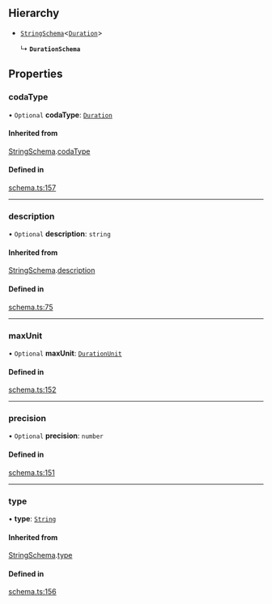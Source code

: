 ## Hierarchy

- [`StringSchema`](StringSchema.md)<[`Duration`](../enums/ValueHintType.md#duration)\>

  ↳ **`DurationSchema`**

## Properties

### codaType

• `Optional` **codaType**: [`Duration`](../enums/ValueHintType.md#duration)

#### Inherited from

[StringSchema](StringSchema.md).[codaType](StringSchema.md#codatype)

#### Defined in

[schema.ts:157](https://github.com/coda/packs-sdk/blob/main/schema.ts#L157)

___

### description

• `Optional` **description**: `string`

#### Inherited from

[StringSchema](StringSchema.md).[description](StringSchema.md#description)

#### Defined in

[schema.ts:75](https://github.com/coda/packs-sdk/blob/main/schema.ts#L75)

___

### maxUnit

• `Optional` **maxUnit**: [`DurationUnit`](../enums/DurationUnit.md)

#### Defined in

[schema.ts:152](https://github.com/coda/packs-sdk/blob/main/schema.ts#L152)

___

### precision

• `Optional` **precision**: `number`

#### Defined in

[schema.ts:151](https://github.com/coda/packs-sdk/blob/main/schema.ts#L151)

___

### type

• **type**: [`String`](../enums/ValueType.md#string)

#### Inherited from

[StringSchema](StringSchema.md).[type](StringSchema.md#type)

#### Defined in

[schema.ts:156](https://github.com/coda/packs-sdk/blob/main/schema.ts#L156)
